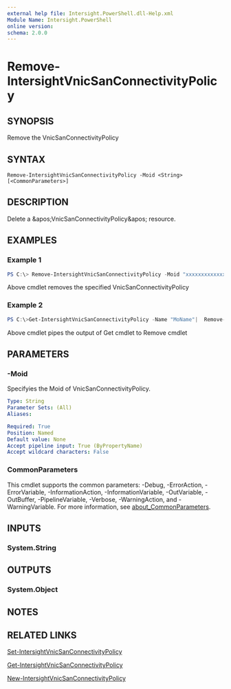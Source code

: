 ```yaml
---
external help file: Intersight.PowerShell.dll-Help.xml
Module Name: Intersight.PowerShell
online version:
schema: 2.0.0
---
```


# Remove-IntersightVnicSanConnectivityPolicy

## SYNOPSIS
Remove the VnicSanConnectivityPolicy

## SYNTAX

```
Remove-IntersightVnicSanConnectivityPolicy -Moid <String> [<CommonParameters>]
```

## DESCRIPTION
Delete a &amp;apos;VnicSanConnectivityPolicy&amp;apos; resource.

## EXAMPLES

### Example 1
```powershell
PS C:\> Remove-IntersightVnicSanConnectivityPolicy -Moid "xxxxxxxxxxxxxxxxxxxxxxxxxxx"
```
Above cmdlet removes the specified VnicSanConnectivityPolicy 

### Example 2
```powershell
PS C:\>Get-IntersightVnicSanConnectivityPolicy -Name "MoName"|  Remove-IntersightVnicSanConnectivityPolicy
```
Above cmdlet pipes the output of Get cmdlet to Remove cmdlet

## PARAMETERS

### -Moid
Specifyies the Moid of VnicSanConnectivityPolicy.

```yaml
Type: String
Parameter Sets: (All)
Aliases:

Required: True
Position: Named
Default value: None
Accept pipeline input: True (ByPropertyName)
Accept wildcard characters: False
```

### CommonParameters
This cmdlet supports the common parameters: -Debug, -ErrorAction, -ErrorVariable, -InformationAction, -InformationVariable, -OutVariable, -OutBuffer, -PipelineVariable, -Verbose, -WarningAction, and -WarningVariable. For more information, see [about_CommonParameters](http://go.microsoft.com/fwlink/?LinkID=113216).

## INPUTS

### System.String

## OUTPUTS

### System.Object
## NOTES

## RELATED LINKS

[Set-IntersightVnicSanConnectivityPolicy](./Set-IntersightVnicSanConnectivityPolicy.md)

[Get-IntersightVnicSanConnectivityPolicy](./Get-IntersightVnicSanConnectivityPolicy.md)

[New-IntersightVnicSanConnectivityPolicy](./New-IntersightVnicSanConnectivityPolicy.md)

